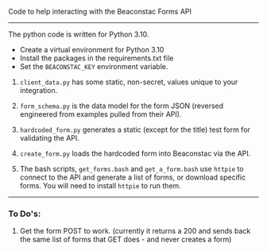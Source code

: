 Code to help interacting with the Beaconstac Forms API

----

The python code is written for Python 3.10.

- Create a virtual environment for Python 3.10
- Install the packages in the requirements.txt file
- Set the `BEACONSTAC_KEY` environment variable.


1.  `client_data.py` has some static, non-secret, values unique to your integration.
2.  `form_schema.py` is the data model for the form JSON (reversed engineered from examples pulled from their API).
3.  `hardcoded_form.py` generates a static (except for the title) test form for validating the API.
4.  `create_form.py` loads the hardcoded form into Beaconstac via the API.

5.  The bash scripts, `get_forms.bash` and `get_a_form.bash` use `httpie` to connect to the API and generate a list of forms, or download specific forms.  You will need to install `httpie` to run them.


----

### To Do's:

1.  Get the form POST to work.  (currently it returns a 200 and sends back the same list of forms that GET does - and never creates a form)


